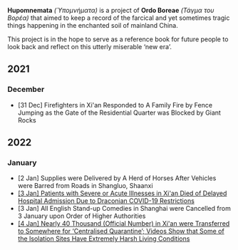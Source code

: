 **Hupomnemata** _(Ὑπομνήματα)_ is a project of **Ordo Boreae** _(Τάγμα του Βορέα)_ that aimed to keep a record of the farcical and yet sometimes tragic things happening in the enchanted soil of mainland China.

This project is in the hope to serve as a reference book for future people to look back and reflect on this utterly miserable ‘new era’.

## 2021
### December
- \[31 Dec\] Firefighters in Xi'an Responded to A Family Fire by Fence Jumping as the Gate of the Residential Quarter was Blocked by Giant Rocks

## 2022
### January
- \[2 Jan\] Supplies were Delivered by A Herd of Horses After Vehicles were Barred from Roads in Shangluo, Shaanxi
- [\[3 Jan\] Patients with Severe or Acute Illnesses in Xi'an Died of Delayed Hospital Admission Due to Draconian COVID-19 Restrictions](https://github.com/Ordo-Boreae/hupomnemata/blob/main/2022-01.md#3-jan-patients-with-severe-or-acute-illnesses-in-xian-died-of-delayed-hospital-admission-due-to-draconian-covid-19-restrictions)
- \[3 Jan\] All English Stand-up Comedies in Shanghai were Cancelled from 3 January upon Order of Higher Authorities
- [\[4 Jan\] Nearly 40 Thousand (Official Number) in Xi'an were Transferred to Somewhere for ‘Centralised Quarantine’; Videos Show that Some of the Isolation Sites Have Extremely Harsh Living Conditions](https://github.com/Ordo-Boreae/hupomnemata/blob/main/2022-01.md#4-jan-nearly-40-thousand-official-number-in-xian-were-transferred-to-somewhere-for-centralised-quarantine-videos-show-that-some-of-the-isolation-sites-have-extremely-harsh-living-conditions)
